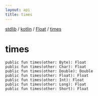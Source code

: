 ```yaml
---
layout: api
title: times
---
```

[stdlib](../../index.md) / [kotlin](../index.md) / [Float](index.md) / [times](times.md)

# times

```
public fun times(other: Byte): Float
public fun times(other: Char): Float
public fun times(other: Double): Double
public fun times(other: Float): Float
public fun times(other: Int): Float
public fun times(other: Long): Float
public fun times(other: Short): Float
```
